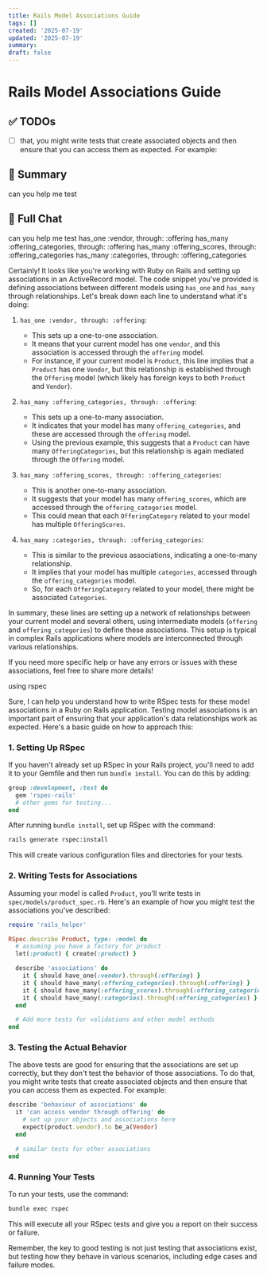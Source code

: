 ```yaml
---
title: Rails Model Associations Guide
tags: []
created: '2025-07-19'
updated: '2025-07-19'
summary:
draft: false
---
```


# Rails Model Associations Guide

## ✅ TODOs
- [ ] that, you might write tests that create associated objects and then ensure that you can access them as expected. For example:

## 📌 Summary
can you help me test

## 🧠 Full Chat


 can you help me test 
   has_one :vendor, through: :offering
    has_many :offering_categories, through: :offering
    has_many :offering_scores, through: :offering_categories
    has_many :categories, through: :offering_categories

Certainly! It looks like you're working with Ruby on Rails and setting up associations in an ActiveRecord model. The code snippet you've provided is defining associations between different models using `has_one` and `has_many` through relationships. Let's break down each line to understand what it's doing:

1. `has_one :vendor, through: :offering`:
   - This sets up a one-to-one association. 
   - It means that your current model has one `vendor`, and this association is accessed through the `offering` model.
   - For instance, if your current model is `Product`, this line implies that a `Product` has one `Vendor`, but this relationship is established through the `Offering` model (which likely has foreign keys to both `Product` and `Vendor`).

2. `has_many :offering_categories, through: :offering`:
   - This sets up a one-to-many association.
   - It indicates that your model has many `offering_categories`, and these are accessed through the `offering` model.
   - Using the previous example, this suggests that a `Product` can have many `OfferingCategories`, but this relationship is again mediated through the `Offering` model.

3. `has_many :offering_scores, through: :offering_categories`:
   - This is another one-to-many association.
   - It suggests that your model has many `offering_scores`, which are accessed through the `offering_categories` model.
   - This could mean that each `OfferingCategory` related to your model has multiple `OfferingScores`.

4. `has_many :categories, through: :offering_categories`:
   - This is similar to the previous associations, indicating a one-to-many relationship.
   - It implies that your model has multiple `categories`, accessed through the `offering_categories` model.
   - So, for each `OfferingCategory` related to your model, there might be associated `Categories`.

In summary, these lines are setting up a network of relationships between your current model and several others, using intermediate models (`offering` and `offering_categories`) to define these associations. This setup is typical in complex Rails applications where models are interconnected through various relationships. 

If you need more specific help or have any errors or issues with these associations, feel free to share more details!

using rspec

Sure, I can help you understand how to write RSpec tests for these model associations in a Ruby on Rails application. Testing model associations is an important part of ensuring that your application's data relationships work as expected. Here's a basic guide on how to approach this:

### 1. Setting Up RSpec

If you haven't already set up RSpec in your Rails project, you'll need to add it to your Gemfile and then run `bundle install`. You can do this by adding:

```ruby
group :development, :test do
  gem 'rspec-rails'
  # other gems for testing...
end
```

After running `bundle install`, set up RSpec with the command:

```bash
rails generate rspec:install
```

This will create various configuration files and directories for your tests.

### 2. Writing Tests for Associations

Assuming your model is called `Product`, you'll write tests in `spec/models/product_spec.rb`. Here's an example of how you might test the associations you've described:

```ruby
require 'rails_helper'

RSpec.describe Product, type: :model do
  # assuming you have a factory for product
  let(:product) { create(:product) }

  describe 'associations' do
    it { should have_one(:vendor).through(:offering) }
    it { should have_many(:offering_categories).through(:offering) }
    it { should have_many(:offering_scores).through(:offering_categories) }
    it { should have_many(:categories).through(:offering_categories) }
  end

  # Add more tests for validations and other model methods
end
```

### 3. Testing the Actual Behavior

The above tests are good for ensuring that the associations are set up correctly, but they don't test the behavior of those associations. To do that, you might write tests that create associated objects and then ensure that you can access them as expected. For example:

```ruby
describe 'behaviour of associations' do
  it 'can access vendor through offering' do
    # set up your objects and associations here
    expect(product.vendor).to be_a(Vendor)
  end

  # similar tests for other associations
end
```

### 4. Running Your Tests

To run your tests, use the command:

```bash
bundle exec rspec
```

This will execute all your RSpec tests and give you a report on their success or failure.

Remember, the key to good testing is not just testing that associations exist, but testing how they behave in various scenarios, including edge cases and failure modes.